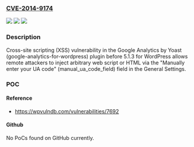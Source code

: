 ### [CVE-2014-9174](https://cve.mitre.org/cgi-bin/cvename.cgi?name=CVE-2014-9174)
![](https://img.shields.io/static/v1?label=Product&message=n%2Fa&color=blue)
![](https://img.shields.io/static/v1?label=Version&message=n%2Fa&color=blue)
![](https://img.shields.io/static/v1?label=Vulnerability&message=n%2Fa&color=brighgreen)

### Description

Cross-site scripting (XSS) vulnerability in the Google Analytics by Yoast (google-analytics-for-wordpress) plugin before 5.1.3 for WordPress allows remote attackers to inject arbitrary web script or HTML via the "Manually enter your UA code" (manual_ua_code_field) field in the General Settings.

### POC

#### Reference
- https://wpvulndb.com/vulnerabilities/7692

#### Github
No PoCs found on GitHub currently.

